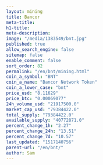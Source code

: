 ```yaml
---
layout: mining
title: Bancor
meta-title: 
h1-title: 
meta-description: 
image: "/media/1383549/bnt.jpg"
published: true
allow_search_engine: false
sitemap: false
enable_comment: false
sort_order: 82
permalink: "/en/bnt/mining.html"
coin_a_symbol: "BNT"
coin_a_name: "Bancor Network Token"
coin_a_lower_case: "bnt"
price_usd: "8.11629"
price_btc: "0.00069077"
24h_volume_usd: "21917500.0"
market_cap_usd: "79384422.0"
total_supply: "79384422.0"
available_supply: "40772871.0"
percent_change_1h: "2.27"
percent_change_24h: "13.51"
percent_change_7d: "10.57"
last_updated: "1517140756"
parent-url: "/en/bnt/"
author: Sam
---
```


